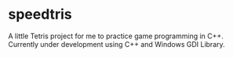 speedtris
=========

A little Tetris project for me to practice game programming in C++.
Currently under development using C++ and Windows GDI Library.
